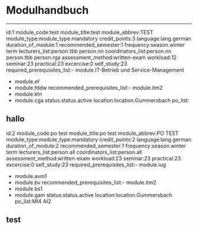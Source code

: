 
Modulhandbuch
=============


---

id:1
module_code:test
module_title:test
module_abbrev:TEST
module_type:module_type.mandatory
credit_points:3
language:lang.german
duration_of_module:1
recommended_semester:1
frequency:season.winter term
lecturers_list:person.tbb
person.nn
coordinators_list:person.nn
person.tbb
person.rga
assessment_method:written-exam
workload:12
seminar:23
practical:23
excercise:0
self_study:23
required_prerequisites_list:- module.IT-Betrieb und Service-Management
- module.ef
- module.fddw
recommended_prerequisites_list:- module.itm2
- module.ktn
- module.cga
status:status.active
location:location.Gummersbach
po_list:
## hallo
id:2
module_code:po test
module_title:po test
module_abbrev:PO TEST
module_type:module_type.mandatory
credit_points:2
language:lang.german
duration_of_module:2
recommended_semester:1
frequency:season.winter term
lecturers_list:person.all
coordinators_list:person.all
assessment_method:written-exam
workload:23
seminar:23
practical:23
excercise:0
self_study:23
required_prerequisites_list:- module.iug
- module.avm1
- module.bv
recommended_prerequisites_list:- module.itm2
- module.bs1
- module.gam
status:status.active
location:location.Gummersbach
po_list:MI4
AI2
## test